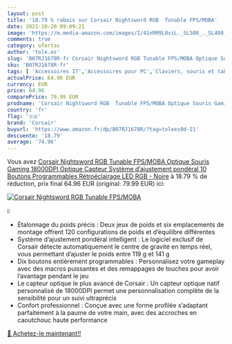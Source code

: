 ```yaml
---
layout: post
title: '18.79 % rabais sur Corsair Nightsword RGB  Tunable FPS/MOBA'
date: 2021-10-20 09:09:21
image: 'https://m.media-amazon.com/images/I/41nRM9L0viL._SL500_._SL400_.jpg'
comments: true
category: ofertas
author: 'tole.es'
slug: 'B07RJ1678R-fr Corsair Nightsword RGB Tunable FPS/MOBA Optique Souris...'
sku: 'B07RJ1678R-fr'
tags: [ 'Accessoires IT','Accessoires pour PC','Claviers, souris et tablettes','Informatique','Jeux vidéo','PC: Jeux et accessoires','Souris','Souris gaming pour PC','corsair', ]
actualPrice: 64.96 EUR
currency: EUR
price: 64.96
comparePrice: 79.99 EUR
prodname: 'Corsair Nightsword RGB  Tunable FPS/MOBA Optique Souris Gaming  18000DPI Optique Capteur  Système d’ajustement pondéral  10 Boutons Programmables  Rétroéclairage LED RGB  - Noire'
country: 'fr'
flag: '🇫🇷'
brand: 'Corsair'
buyurl: 'https://www.amazon.fr/dp/B07RJ1678R/?tag=tolees0d-21'
descuento: '18.79'
average: '74.96'
---
```


Vous avez [Corsair Nightsword RGB  Tunable FPS/MOBA Optique Souris Gaming  18000DPI Optique Capteur  Système d’ajustement pondéral  10 Boutons Programmables  Rétroéclairage LED RGB  - Noire](https://www.amazon.fr/dp/B07RJ1678R/?tag=tolees0d-21)  à  18.79 % de réduction, prix final  64.96 EUR (original: 79.99 EUR) ici:

[![Corsair Nightsword RGB  Tunable FPS/MOBA](https://m.media-amazon.com/images/I/41nRM9L0viL._SL500_._SL400_.jpg)](https://www.amazon.fr/dp/B07RJ1678R/?tag=tolees0d-21)

ℹ️:

- Étalonnage du poids précis : Deux jeux de poids et six emplacements de montage offrent 120 configurations de poids et d’équilibre différentes
- Système d’ajustement pondéral intelligent : Le logiciel exclusif de Corsair détecte automatiquement le centre de gravité en temps réel, vous permettant d’ajuster le poids entre 119 g et 141 g
- Dix boutons entièrement programmables : Personnalisez votre gameplay avec des macros puissantes et des remappages de touches pour avoir l’avantage pendant le jeu
- Le capteur optique le plus avancé de Corsair : Un capteur optique natif personnalisé de 18000DPI permet une personnalisation complète de la sensibilité pour un suivi ultraprécis
- Confort professionnel : Conçue avec une forme profilée s’adaptant parfaitement à la paume de votre main, avec des accroches en caoutchouc haute performance

[🛒 Achetez-le maintenant!!](https://www.amazon.fr/dp/B07RJ1678R/?tag=tolees0d-21)
